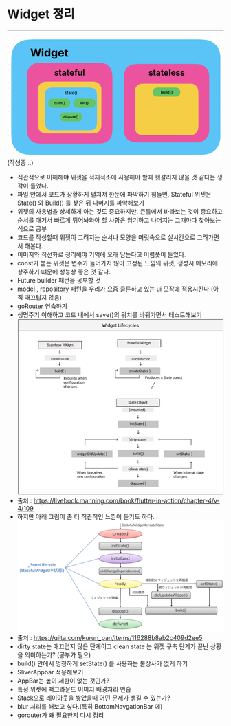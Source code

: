 # Widget 정리
<hr/>

![img_4.png](img_4.png)
(작성중 ..)

 - 직관적으로 이해해야 위젯을 적재적소에 사용해야 할때 헷갈리지 않을 것 같다는 생각이 들었다.
 - 파일 안에서 코드가 장황하게 펼쳐져 한눈에 파악하기 힘들면, Stateful 위젯은 State() 와 Build() 를 찾은 뒤 나머지를 파악해보기
 - 위젯의 사용법을 상세하게 아는 것도 중요하지만, 큰틀에서 바라보는 것이 중요하고 순서를 매겨서 빠르게 튀어놔와야 할 사항은 암기하고 나머지는 그때마다 찾아보는 식으로 공부
 - 코드를 작성할때 위젯이 그려지는 순서나 모양을 머릿속으로 실시간으로 그려가면서 해본다.
 - 이미지와 직선화로 정리해야 기억에 오래 남는다고 어렴풋이 들었다.
 - const가 붙는 위젯은 변수가 들어가지 않아 고정된 느낌의 위젯, 생성시 메모리에 상주하기 떄문에 성능상 좋은 것 같다.
 - Future builder 패턴을 공부할 것
 - model , repository 패턴을 우리가 요즘 클론하고 있는 ui 모작에 적용시킨다 (아직 매끄럽지 않음)
 - goRouter 연습하기
 - 생명주기 이해하고 코드 내에서 save()의 위치를 바꿔가면서 테스트해보기
![img_5.png](img_5.png)
 - 출처 : https://livebook.manning.com/book/flutter-in-action/chapter-4/v-4/109
 - 하지만 아래 그림이 좀 더 직관적인 느낌이 들기도 하다.
![img_6.png](img_6.png)
 - 출처 : https://qiita.com/kurun_pan/items/116288b8ab2c409d2ee5
 - dirty state는 매끄럽지 않은 단계이고 clean state 는 위젯 구축 단계가 끝난 상황을 의미하는가? (공부가 필요)
 - build() 안에서 멍청하게 setState() 를 사용하는 불상사가 없게 하기
 - SliverAppbar 적용해보기
 - AppBar는 높이 제한이 없는 것인가?
 - 특정 위젯에 백그라운드 이미지 배경처리 연습
 - Stack으로 레이아웃을 쌓았을때 어떤 문제가 생길 수 있는가?
 - blur 처리를 해보고 싶다.(특히 BottomNavgationBar 에)
 - gorouter가 왜 필요한지 다시 정리
